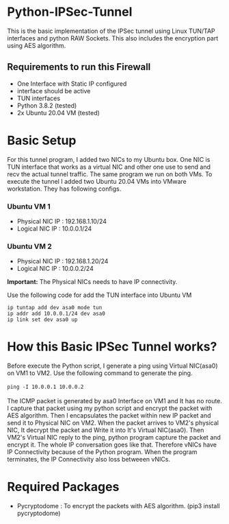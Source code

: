 # Python-IPSec-Tunnel

This is the basic implementation of the IPSec tunnel using Linux TUN/TAP interfaces and python RAW Sockets. This also includes the encryption part using AES algorithm.

## Requirements to run this Firewall
* One Interface with Static IP configured
* interface should be active
* TUN interfaces
* Python 3.8.2 (tested)
* 2x Ubuntu 20.04 VM (tested)

# Basic Setup
For this tunnel program, I added two NICs to my Ubuntu box. One NIC is TUN interface that works as a virtual NIC and other one use to send and recv the actual tunnel traffic. The same program we run on both VMs. To execute the tunnel I added two Ubuntu 20.04 VMs into VMware workstation. They has following configs.

### Ubuntu VM 1
* Physical NIC IP : 192.168.1.10/24
* Logical NIC IP : 10.0.0.1/24

### Ubuntu VM 2
* Physical NIC IP : 192.168.1.20/24
* Logical NIC IP : 10.0.0.2/24

**Important:** The Physical NICs needs to have IP connectivity.

Use the following code for add the TUN interface into Ubuntu VM

```ip tuntap add dev asa0 mode tun``` </br>
```ip addr add 10.0.0.1/24 dev asa0```</br>
```ip link set dev asa0 up```</br>


# How this Basic IPSec Tunnel works?
Before execute the Python script, I generate a ping using Virtual NIC(asa0) on VM1 to VM2. Use the following command to generate the ping. </br></br>
```ping -I 10.0.0.1 10.0.0.2``` </br></br>
The ICMP packet is generated by asa0 Interface on VM1 and It has no route. I capture that packet using my python script and encrypt the packet with AES algorithm. Then I encapsulates the packet within new IP packet and send it to Physical NIC on VM2. When the packet arrives to VM2's physical NIC, It decrypt the packet and Write it into It's Virtual NIC(asa0). Then VM2's Virtual NIC reply to the ping, python program capture the packet and encrypt it. The whole IP conversation goes like that. Therefore vNICs have IP Connectivity because of the Python program. When the program terminates, the IP Connectivity also loss betweeen vNICs.

# Required Packages
* Pycryptodome : To encrypt the packets with AES algorithm. (pip3 install pycryptodome)
